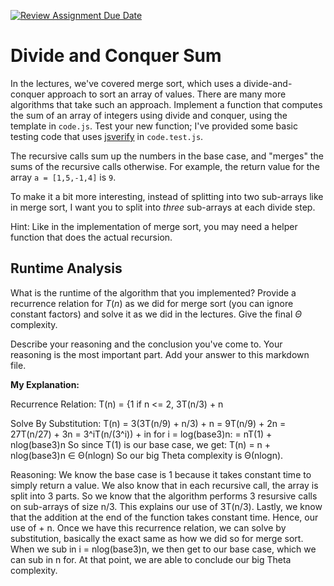 [![Review Assignment Due Date](https://classroom.github.com/assets/deadline-readme-button-24ddc0f5d75046c5622901739e7c5dd533143b0c8e959d652212380cedb1ea36.svg)](https://classroom.github.com/a/E1vcEWuv)
# Divide and Conquer Sum

In the lectures, we've covered merge sort, which uses a divide-and-conquer
approach to sort an array of values. There are many more algorithms that take
such an approach. Implement a function that computes the sum of an array of
integers using divide and conquer, using the template in `code.js`. Test your
new function; I've provided some basic testing code that uses
[jsverify](https://jsverify.github.io/) in `code.test.js`.

The recursive calls sum up the numbers in the base case, and "merges" the sums
of the recursive calls otherwise. For example, the return value for the array `a
= [1,5,-1,4]` is `9`.

To make it a bit more interesting, instead of splitting into two sub-arrays like
in merge sort, I want you to split into *three* sub-arrays at each divide step.

Hint: Like in the implementation of merge sort, you may need a helper function
that does the actual recursion.

## Runtime Analysis

What is the runtime of the algorithm that you implemented? Provide a recurrence
relation for $T(n)$ as we did for merge sort (you can ignore constant factors)
and solve it as we did in the lectures. Give the final $\Theta$ complexity.

Describe your reasoning and the conclusion you've come to. Your reasoning is the
most important part. Add your answer to this markdown file.

**My Explanation:**

Recurrence Relation:
T(n) = {1 if n <= 2, 3T(n/3) + n

Solve By Substitution:
T(n) = 3(3T(n/9) + n/3) + n
= 9T(n/9) + 2n
= 27T(n/27) + 3n
= 3^iT(n/(3^i)) + in
for i = log(base3)n:
= nT(1) + nlog(base3)n
So since T(1) is our base case, we get:
T(n) = n + nlog(base3)n ∈ Θ(nlogn)
So our big Theta complexity is Θ(nlogn).

Reasoning:
We know the base case is 1 because it takes constant time to simply return a value.
We also know that in each recursive call, the array is split into 3 parts. So we know that the algorithm performs 3 resursive calls on sub-arrays of size n/3. This explains our use of 3T(n/3).
Lastly, we know that the addition at the end of the function takes constant time. Hence, our use of + n.
Once we have this recurrence relation, we can solve by substitution, basically the exact same as how we did so for merge sort. When we sub in i = nlog(base3)n, we then get to our base case, which we can sub in n for. At that point, we are able to conclude our big Theta complexity.
